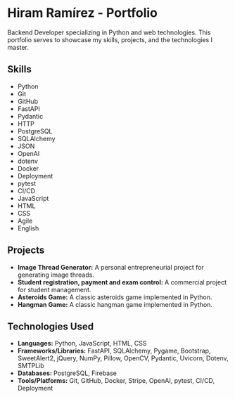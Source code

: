 # Hiram Ramírez - Portfolio

Backend Developer specializing in Python and web technologies.
This portfolio serves to showcase my skills, projects, and the technologies I master.

## Skills

-   Python
-   Git
-   GitHub
-   FastAPI
-   Pydantic
-   HTTP
-   PostgreSQL
-   SQLAlchemy
-   JSON
-   OpenAI
-   dotenv
-   Docker
-   Deployment
-   pytest
-   CI/CD
-   JavaScript
-   HTML
-   CSS
-   Agile
-   English

## Projects

-   **Image Thread Generator:** A personal entrepreneurial project for generating image threads.
-   **Student registration, payment and exam control:** A commercial project for student management.
-   **Asteroids Game:** A classic asteroids game implemented in Python.
-   **Hangman Game:** A classic hangman game implemented in Python.

## Technologies Used

-   **Languages:** Python, JavaScript, HTML, CSS
-   **Frameworks/Libraries:** FastAPI, SQLAlchemy, Pygame, Bootstrap, SweetAlert2, jQuery, NumPy, Pillow, OpenCV, Pydantic, Uvicorn, Dotenv, SMTPLib
-   **Databases:** PostgreSQL, Firebase
-   **Tools/Platforms:** Git, GitHub, Docker, Stripe, OpenAI, pytest, CI/CD, Deployment
